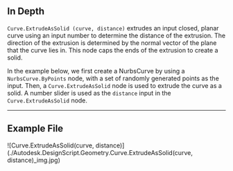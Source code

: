 ## In Depth
`Curve.ExtrudeAsSolid (curve, distance)` extrudes an input closed, planar curve using an input number to determine the distance of the extrusion. The direction of the extrusion is determined by the normal vector of the plane that the curve lies in. This node caps the ends of the extrusion to create a solid. 

In the example below, we first create a NurbsCurve by using a `NurbsCurve.ByPoints` node, with a set of randomly generated points as the input. Then, a `Curve.ExtrudeAsSolid` node is used to extrude the curve as a solid. A number slider is used as the `distance` input in the `Curve.ExtrudeAsSolid` node.
___
## Example File

![Curve.ExtrudeAsSolid(curve, distance)](./Autodesk.DesignScript.Geometry.Curve.ExtrudeAsSolid(curve, distance)_img.jpg)
